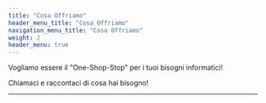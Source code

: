 ```yaml
---
title: "Cosa Offriamo"
header_menu_title: "Cosa Offriamo"
navigation_menu_title: "Cosa Offriamo"
weight: 2
header_menu: true
---
```

Vogliamo essere il "One-Shop-Stop" per i tuoi bisogni informatici!

Chiamaci e raccontaci di cosa hai bisogno!

---
